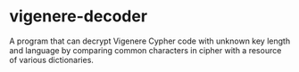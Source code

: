 # vigenere-decoder
A program that can decrypt Vigenere Cypher code with unknown key length and language by comparing common characters in cipher with a resource of various dictionaries.
